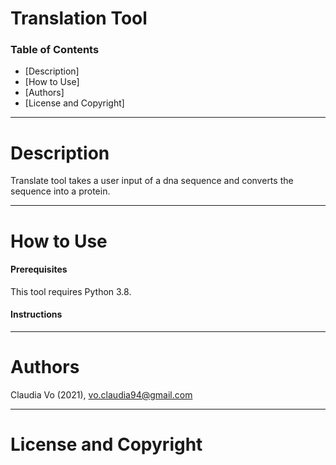 # Translation Tool

### Table of Contents
- [Description]
- [How to Use]
- [Authors]
- [License and Copyright]

---

# Description 
Translate tool takes a user input of a dna sequence and converts the sequence into a protein. 


---

# How to Use

#### Prerequisites
This tool requires Python 3.8.

#### Instructions

---

# Authors
Claudia Vo (2021), vo.claudia94@gmail.com

---

# License and Copyright
